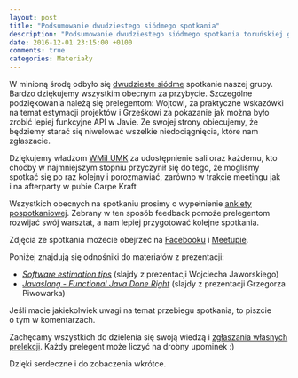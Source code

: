 ```yaml
---
layout: post
title: "Podsumowanie dwudziestego siódmego spotkania"
description: "Podsumowanie dwudziestego siódmego spotkania toruńskiej grupy użytkowników języka Java."
date: 2016-12-01 23:15:00 +0100
comments: true
categories: Materiały
---
```

W&nbsp;minioną środę odbyło się <a href="{{root_url}}/meeting/27/">dwudzieste siódme</a> spotkanie naszej grupy. Bardzo dziękujemy wszystkim obecnym za przybycie. Szczególne podziękowania należą się prelegentom: Wojtowi, za praktyczne wskazówki na temat estymacji projektów i Grześkowi za pokazanie jak można było zrobić lepiej funkcyjne API w Javie. Ze swojej strony obiecujemy, że będziemy starać się niwelować wszelkie niedociągnięcia, które nam zgłaszacie.

Dziękujemy władzom <a href="https://www.mat.umk.pl" target="_blank">WMiI UMK</a> za&nbsp;udostępnienie sali oraz każdemu, kto choćby w&nbsp;najmniejszym stopniu przyczynił się do tego, że&nbsp;mogliśmy spotkać się po raz kolejny i&nbsp;porozmawiać, zarówno w&nbsp;trakcie meetingu jak i&nbsp;na afterparty w&nbsp;pubie Carpe Kraft

Wszystkich obecnych na&nbsp;spotkaniu prosimy o&nbsp;wypełnienie <a href="http://bit.ly/27-spotkanie-Torun-JUG-ankieta" target="_blank">ankiety pospotkaniowej</a>. Zebrany w&nbsp;ten sposób feedback pomoże prelegentom rozwijać swój warsztat, a&nbsp;nam lepiej przygotować kolejne spotkania. <!--more-->

Zdjęcia ze spotkania możecie obejrzeć na&nbsp;<a href="https://www.facebook.com/TorunJUG/photos/?tab=album&album_id=1836558506567634" target="_blank">Facebooku</a> i&nbsp;<a href="http://www.meetup.com/Torun-JUG/photos/27458383/" target="_blank">Meetupie</a>.

Poniżej znajdują się odnośniki do materiałów z&nbsp;prezentacji:
<ul>
  <li>
    <a href="{{root_url}}/materials/meetings/27/Software_estimation_tips_by_Wojciech_Jaworski.pdf">
      <em>Software estimation tips</em></a> (slajdy z&nbsp;prezentacji Wojciecha Jaworskiego)
  </li>
  <li>
    <a href="http://slides.com/pivovarit/javaslang-functional-java-done-right">
      <em>Javaslang - Functional Java Done Right</em></a> (slajdy z&nbsp;prezentacji Grzegorza Piwowarka)
  </li>
</ul>

Jeśli macie jakiekolwiek uwagi na&nbsp;temat przebiegu spotkania, to&nbsp;piszcie o&nbsp;tym w&nbsp;komentarzach.

Zachęcamy wszystkich do dzielenia się swoją wiedzą i&nbsp;<a href="{{root_url}}/speakers/">zgłaszania własnych prelekcji</a>. Każdy prelegent może liczyć na drobny upominek :)

Dzięki serdeczne i&nbsp;do zobaczenia wkrótce.